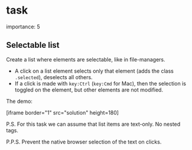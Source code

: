 # task

importance: 5

## Selectable list

Create a list where elements are selectable, like in file-managers.

* A click on a list element selects only that element \(adds the class `.selected`\), deselects all others.
* If a click is made with `key:Ctrl` \(`key:Cmd` for Mac\), then the selection is toggled on the element, but other elements are not modified.

The demo:

\[iframe border="1" src="solution" height=180\]

P.S. For this task we can assume that list items are text-only. No nested tags.

P.P.S. Prevent the native browser selection of the text on clicks.

